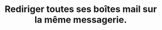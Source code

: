 ---
thematique: thematique-kW-FytF1BDPDcjYzpVQvr
definitions:
- definition-E9kkWzwyQhfj1cbo3tkjC
goodPractices:
- 'Avoir plusieurs adresses e-mail, chacune avec un mot de passe et un usage différent
  (Ex. : professionnelle/personnelle/adresse sous pseudonyme, etc.). '
risks:
- Se priver d’une messagerie de secours si le compte principal est piraté et compromettre
  l’entièreté des données personnelles et professionnelles qui y sont détenues.
title: Rediriger toutes ses boîtes mail sur la même messagerie.
uuid: vulnerability-K7UiPbg2pbhEAieWN2k0T
visibleInCms: true
---